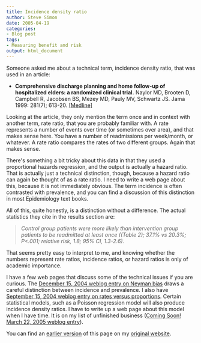 ```yaml
---
title: Incidence density ratio
author: Steve Simon
date: 2005-04-19
categories:
- Blog post
tags:
- Measuring benefit and risk
output: html_document
---
```

Someone asked me about a technical term, incidence density ratio, that
was used in an article:

-   **Comprehensive discharge planning and home follow-up of
    hospitalized elders: a randomized clinical trial.** Naylor MD,
    Brooten D, Campbell R, Jacobsen BS, Mezey MD, Pauly MV, Schwartz JS.
    Jama 1999: 281(7); 613-20.
    [\[Medline\]](http://www.ncbi.nlm.nih.gov/entrez/query.fcgi?cmd=Retrieve&db=PubMed&list_uids=10029122&dopt=Abstract)

Looking at the article, they only mention the term once and in context
with another term, rate ratio, that you are probably familiar with. A
rate represents a number of events over time (or sometimes over area),
and that makes sense here. You have a number of readmissions per
week/month, or whatever. A rate ratio compares the rates of two
different groups. Again that makes sense.

There's something a bit tricky about this data in that they used a
proportional hazards regression, and the output is actually a hazard
ratio. That is actually just a technical distinction, though, because a
hazard ratio can again be thought of as a rate ratio. I need to write a
web page about this, because it is not immediately obvious. The term
incidence is often contrasted with prevalence, and you can find a
discussion of this distinction in most Epidemiology text books.

All of this, quite honestly, is a distinction without a difference. The
actual statistics they cite in the results section are:

> *Control group patients were more likely than intervention group
> patients to be readmitted at least once ((Table 2); 37.1% vs 20.3%;
> P\<.001; relative risk, 1.8; 95% CI, 1.3-2.6).*

That seems pretty easy to interpret to me, and knowing whether the
numbers represent rate ratios, incidence ratios, or hazard ratios is
only of academic importance.

I have a few web pages that discuss some of the technical issues if you
are curious. The [December 15, 2004 weblog entry on Neyman
bias](http://www.pmean.com/weblog2004/NeymanBias.asp)
draws a careful distinction between incidence and prevalence. I also
have [September 15, 2004 weblog entry on rates versus
proportions](http://www.pmean.com/weblog2004/Rates.html).
Certain statistical models, such as a Poisson regression model will also
produce incidence density ratios. I have to write up a web page about
this model when I have time. It is on my list of unfinished business
([Coming Soon! March 22, 2005 weblog entry](ComingSoon.html)).

You can find an [earlier version][sim1] of this page on my [original website][sim2].


[sim1]: http://www.pmean.com/05/IncidenceDensity.html
[sim2]: http://www.pmean.com/original_site.html
